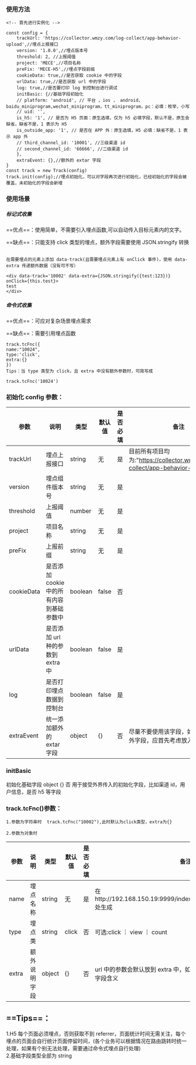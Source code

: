 ### 使用方法

```
<!-- 首先进行实例化 -->

const config = {
    trackUrl: 'https://collector.wmzy.com/log-collect/app-behavior-upload',//埋点上报接口
    version: '1.0.0',//埋点版本号
    threshold: 2, //上报阈值
    project: 'MECE',//项目名称
    preFix: 'MECE-H5',//埋点字段前缀
    cookieData: true,//是否获取 cookie 中的字段
    urlData: true,//是否获取 url 中的字段
    log: true,//是否要打印 log 到控制台进行调试
    initBasic: {//基础字段初始化
    // platform: 'android', // 平台 ，ios ， android，baidu_miniprogram,wechat_miniprogram，tt_miniprogram，pc：必填：枚举，小写
    // uid: '',
    is_h5: '1', // 是否为 H5 页面：原生选填，仅为 h5 必填字段，默认不是，原生会缺省，缺省不是，1 表示为 H5
    is_outside_app: '1', // 是否在 APP 外：原生选填，H5 必填：缺省不是，1 表示 app 外
    // third_channel_id: '10001', //三级渠道 id
    // second_channel_id: '66666', //二级渠道 id
    },
    extraEvent: {},//额外的 extar 字段
}
const track = new Track(config)
track.init(config);//埋点初始化，可以对字段再次进行初始化，已经初始化的字段会被覆盖，未初始化的字段会新增
```

### 使用场景

##### 标记式收集

==优点==：使用简单，不需要引入埋点函数,可以自动传入目标元素内的文字。

==缺点==：只能支持 click 类型的埋点，额外字段需要使用 JSON.stringify 转换

```

在需要埋点的元素上添加 data-track(且需要埋点元素上有 onClick 事件)，使用 data-extra 传递额外数据（没有可不写）

<div data-track='10002' data-extra={JSON.stringify({test:123})} onClick={this.test}>
test
</div>
```

##### 命令式收集

==优点==：可应对复杂场景埋点需求

==缺点==：需要引用埋点函数

```
track.tcFnc({
name:"10024",
type:'click',
extra:{}
})
Tips：当 type 类型为 click，且 extra 中没有额外参数时，可简写成

track.tcFnc('10024')
```

### 初始化 config 参数：

| 参数       | 说明                                     | 类型    | 默认值 | 是否必填 | 备注                                                                          |
| ---------- | ---------------------------------------- | ------- | ------ | -------- | ----------------------------------------------------------------------------- |
| trackUrl   | 埋点上报接口                             | string  | 无     | 是       | 目前所有项目均为:"https://collector.wmzy.com/log-collect/app-behavior-upload" |
| version    | 埋点组件版本号                           | string  | 无     | 是       |
| threshold  | 上报阈值                                 | number  | 无     | 是       |
| project    | 项目名称                                 | string  | 无     | 是       |
| preFix     | 上报前缀                                 | string  | 无     | 是       |
| cookieData | 是否添加 cookie 中的所有内容到基础参数中 | boolean | false  | 否       |
| urlData    | 是否添加 url 种的参数到 extra 中         | boolean | false  | 是       |
| log        | 是否打印埋点数据到控制台                 | boolean | false  | 是       |
| extraEvent | 统一添加额外的 extar 字段                | object  | {}     | 否       | 尽量不要使用该字段，如果有通用的额外字段，应首先考虑放入基础字段中            |

### initBasic

初始化基础字段 object {} 否 用于接受外界传入的初始化字段，比如渠道 id，用户信息，是否 h5 等字段

### track.tcFnc()参数：

```
1.参数为字符串时  track.tcFnc("10002"),此时默认为click类型，extra为{}

2.参数为对象时
```

| 参数  | 说明         | 类型   | 默认值 | 是否必填 | 备注                                                                    |
| ----- | ------------ | ------ | ------ | -------- | ----------------------------------------------------------------------- |
| name  | 埋点名称     | string | 无     | 是       | 在http://192.168.150.19:9999/index/buried_point/buriedpoint/add/处生成  |
| type  | 埋点类       | string | click  | 否       | 可选:click ｜ view ｜ count                                             |
| extra | 额外说明字段 | object | {}     | 否       | url 中的参数会默认放到 extra 中，如有必要，在埋点文档中解释说明字段含义 |

## ==Tips==：

1.H5 每个页面必须埋点，否则获取不到 referrer，页面统计时间无需关注，每个埋点的页面会自行统计页面停留时间，(各个业务可以根据情况在路由跳转时统一处理，如果有个别无法处理，需要通过命令式埋点自行处理)  
2.基础字段类型全部为 string
